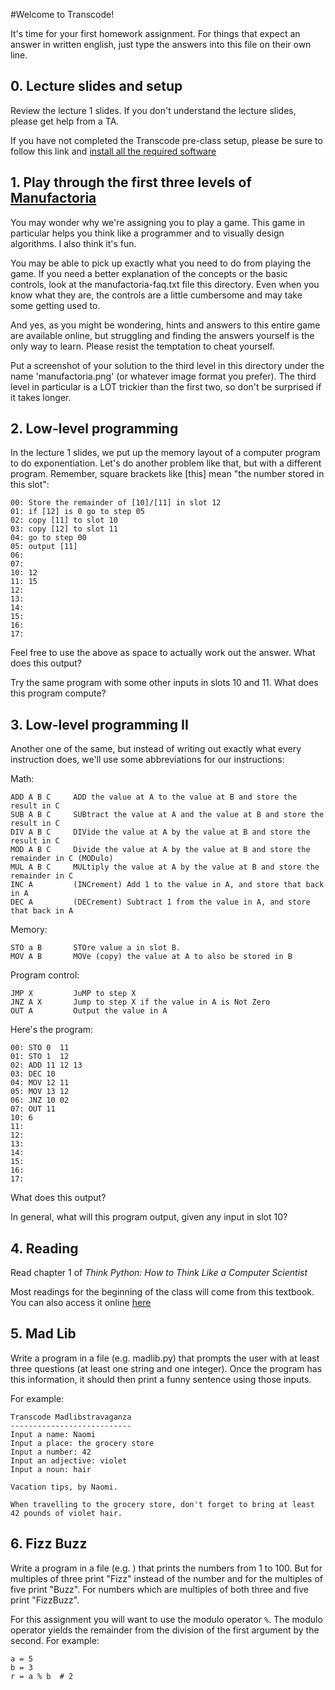 #Welcome to Transcode!

It's time for your first homework assignment.  For things that expect an answer in written english, just type the answers into this file on their own line.


## 0. Lecture slides and setup

Review the lecture 1 slides. If you don't understand the lecture slides, please get help from a TA.

If you have not completed the Transcode pre-class setup, please be sure to follow this link and [install all the required software](https://github.com/TranscodeSF/classwork/blob/master/preclass_setup.md)


## 1. Play through the first three levels of [Manufactoria](http://pleasingfungus.com/Manufactoria/)

You may wonder why we're assigning you to play a game.  This game in particular helps you think like a programmer and to visually design algorithms.  I also think it's fun.

You may be able to pick up exactly what you need to do from playing the game.  If you need a better explanation of the concepts or the basic controls, look at the manufactoria-faq.txt file this directory.  Even when you know what they are, the controls are a little cumbersome and may take some getting used to.

And yes, as you might be wondering, hints and answers to this entire game are available online, but struggling and finding the answers yourself is the only way to learn.  Please resist the temptation to cheat yourself.

Put a screenshot of your solution to the third level in this directory under the name 'manufactoria.png' (or whatever image format you prefer).  The third level in particular is a LOT trickier than the first two, so don't be surprised if it takes longer.


## 2. Low-level programming

In the lecture 1 slides, we put up the memory layout of a computer program to do exponentiation.  Let's do another problem like that, but with a different program.  Remember, square brackets like [this] mean "the number stored in this slot":

    00: Store the remainder of [10]/[11] in slot 12
    01: if [12] is 0 go to step 05
    02: copy [11] to slot 10
    03: copy [12] to slot 11
    04: go to step 00
    05: output [11]
    06:
    07:
    10: 12
    11: 15
    12:
    13:
    14:
    15:
    16:
    17:

Feel free to use the above as space to actually work out the answer. What does this output?

Try the same program with some other inputs in slots 10 and 11.  What does this program compute?


## 3. Low-level programming II

Another one of the same, but instead of writing out exactly what every instruction does, we'll use some abbreviations for our instructions:

Math:

    ADD A B C     ADD the value at A to the value at B and store the result in C
    SUB A B C     SUBtract the value at A and the value at B and store the result in C
    DIV A B C     DIVide the value at A by the value at B and store the result in C
    MOD A B C     Divide the value at A by the value at B and store the remainder in C (MODulo)
    MUL A B C     MULtiply the value at A by the value at B and store the remainder in C
    INC A         (INCrement) Add 1 to the value in A, and store that back in A
    DEC A         (DECrement) Subtract 1 from the value in A, and store that back in A

Memory:

    STO a B       STOre value a in slot B.
    MOV A B       MOVe (copy) the value at A to also be stored in B

Program control:

    JMP X         JuMP to step X
    JNZ A X       Jump to step X if the value in A is Not Zero
    OUT A         Output the value in A

Here's the program:

    00: STO 0  11
    01: STO 1  12
    02: ADD 11 12 13
    03: DEC 10
    04: MOV 12 11
    05: MOV 13 12
    06: JNZ 10 02
    07: OUT 11
    10: 6
    11:
    12:
    13:
    14:
    15:
    16:
    17:

What does this output?

In general, what will this program output, given any input in slot 10?


## 4. Reading

Read chapter 1 of *Think Python: How to Think Like a Computer Scientist*

Most readings for the beginning of the class will come from this textbook.  You can also access it online [here](http://www.greenteapress.com/thinkpython/)


## 5. Mad Lib
Write a program in a file (e.g. madlib.py) that prompts the user with at least three questions (at least one string and one integer).  Once the program has this information, it should then print a funny sentence using those inputs.

For example:


    Transcode Madlibstravaganza
    ---------------------------
    Input a name: Naomi
    Input a place: the grocery store
    Input a number: 42
    Input an adjective: violet
    Input a noun: hair

    Vacation tips, by Naomi.

    When travelling to the grocery store, don't forget to bring at least 42 pounds of violet hair.


## 6. Fizz Buzz
Write a program in a file (e.g. ) that prints the numbers from 1 to 100.  But for multiples of three print "Fizz" instead of the number and for the multiples of five print "Buzz".  For numbers which are multiples of both three and five print "FizzBuzz".

For this assignment you will want to use the modulo operator `%`. The modulo operator yields the remainder from the division of the first argument by the second. For example:
```
a = 5
b = 3
r = a % b  # 2
```
